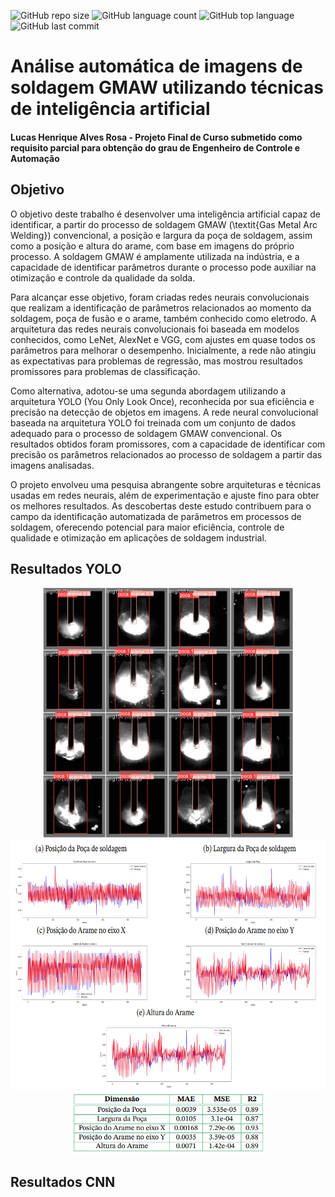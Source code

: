 ![GitHub repo size](https://img.shields.io/github/repo-size/LucasHARosa/IA_GMAW_TG_UnB)
![GitHub language count](https://img.shields.io/github/languages/count/LucasHARosa/IA_GMAW_TG_UnB)
![GitHub top language](https://img.shields.io/github/languages/top/LucasHARosa/IA_GMAW_TG_UnB)
![GitHub last commit](https://img.shields.io/github/last-commit/LucasHARosa/IA_GMAW_TG_UnB)
# Análise automática de imagens de soldagem GMAW utilizando técnicas de inteligência artificial
#### Lucas Henrique Alves Rosa - Projeto Final de Curso submetido como requisito parcial para obtenção do grau de Engenheiro de Controle e Automação

## Objetivo
O objetivo deste trabalho é desenvolver uma inteligência artificial capaz de identificar, a partir do processo de soldagem GMAW (\textit{Gas Metal Arc Welding}) convencional, a posição e largura da poça de soldagem, assim como a posição e altura do arame, com base em imagens do próprio processo. A soldagem GMAW é amplamente utilizada na indústria, e a capacidade de identificar parâmetros durante o processo pode auxiliar na otimização e controle da qualidade da solda.

Para alcançar esse objetivo, foram criadas redes neurais convolucionais que realizam a identificação de parâmetros relacionados ao momento da soldagem, poça de fusão e o arame, também conhecido como eletrodo. A arquitetura das redes neurais convolucionais foi baseada em modelos conhecidos, como LeNet, AlexNet e VGG, com ajustes em quase todos os parâmetros para melhorar o desempenho. Inicialmente, a rede não atingiu as expectativas para problemas de regressão, mas mostrou resultados promissores para problemas de classificação.

Como alternativa, adotou-se uma segunda abordagem utilizando a arquitetura YOLO (You Only Look Once), reconhecida por sua eficiência e precisão na detecção de objetos em imagens. A rede neural convolucional baseada na arquitetura YOLO foi treinada com um conjunto de dados adequado para o processo de soldagem GMAW convencional. Os resultados obtidos foram promissores, com a capacidade de identificar com precisão os parâmetros relacionados ao processo de soldagem a partir das imagens analisadas.

O projeto envolveu uma pesquisa abrangente sobre arquiteturas e técnicas usadas em redes neurais, além de experimentação e ajuste fino para obter os melhores resultados. As descobertas deste estudo contribuem para o campo da identificação automatizada de parâmetros em processos de soldagem, oferecendo potencial para maior eficiência, controle de qualidade e otimização em aplicações de soldagem industrial.

## Resultados YOLO

<p align="center">
    <img height="400" src="./Resultados/val_batch0_pred.jpeg" alt="">
    <img height="400" src="./Resultados/yolofinal.png" alt="">
    <img height="100" src="./Resultados/erroyolo.png" alt="">
    
</p>

## Resultados CNN

